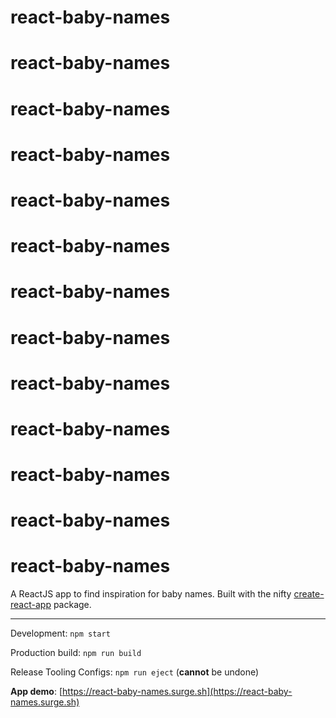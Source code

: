 # react-baby-names
# react-baby-names
# react-baby-names
# react-baby-names
# react-baby-names
# react-baby-names
# react-baby-names
# react-baby-names
# react-baby-names
# react-baby-names
# react-baby-names
# react-baby-names
# react-baby-names

A ReactJS app to find inspiration for baby names. Built with the nifty [create-react-app](https://github.com/facebookincubator/create-react-app) package.

---
 Development: `npm start`

 Production build: `npm run build`
 
 Release Tooling Configs: `npm run eject` (**cannot** be undone)

 **App demo**: [https://react-baby-names.surge.sh](https://react-baby-names.surge.sh)
